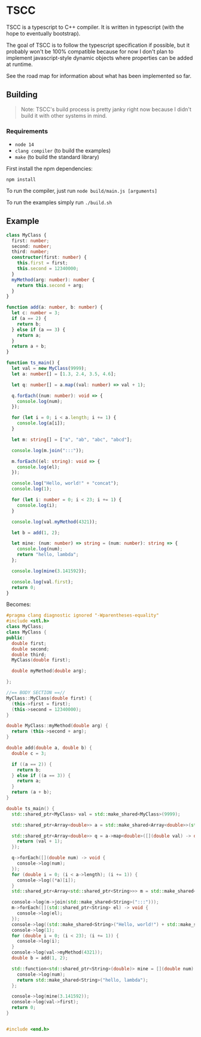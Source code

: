 # TSCC

TSCC is a typescript to C++ compiler. It is written in typescript (with the hope to eventually bootstrap).

The goal of TSCC is to follow the typescript specification if possible, but it probably won't be 100% compatible
because for now I don't plan to implement javascript-style dynamic objects where properties can be added at runtime.

See the road map for information about what has been implemented so far.

## Building

> Note: TSCC's build process is pretty janky right now because I didn't build it with
> other systems in mind.

### Requirements

- `node 14`
- `clang compiler` (to build the examples)
- `make` (to build the standard library)

First install the npm dependencies:

`npm install`

To run the compiler, just run `node build/main.js [arguments]`

To run the examples simply run `./build.sh`

## Example

```ts
class MyClass {
  first: number;
  second: number;
  third: number;
  constructor(first: number) {
    this.first = first;
    this.second = 12340000;
  }
  myMethod(arg: number): number {
    return this.second + arg;
  }
}

function add(a: number, b: number) {
  let c: number = 3;
  if (a == 2) {
    return b;
  } else if (a == 3) {
    return a;
  }
  return a + b;
}

function ts_main() {
  let val = new MyClass(9999);
  let a: number[] = [1.3, 2.4, 3.5, 4.6];

  let q: number[] = a.map((val: number) => val + 1);

  q.forEach((num: number): void => {
    console.log(num);
  });

  for (let i = 0; i < a.length; i += 1) {
    console.log(a[i]);
  }

  let m: string[] = ["a", "ab", "abc", "abcd"];

  console.log(m.join(":::"));

  m.forEach((el: string): void => {
    console.log(el);
  });

  console.log("Hello, world!" + "concat");
  console.log(1);

  for (let i: number = 0; i < 23; i += 1) {
    console.log(i);
  }

  console.log(val.myMethod(4321));

  let b = add(1, 2);

  let mine: (num: number) => string = (num: number): string => {
    console.log(num);
    return "hello, lambda";
  };

  console.log(mine(3.141592));

  console.log(val.first);
  return 0;
}
```

Becomes:

```cpp
#pragma clang diagnostic ignored "-Wparentheses-equality"
#include <stl.h>
class MyClass;
class MyClass {
public:
  double first;
  double second;
  double third;
  MyClass(double first);

  double myMethod(double arg);

};

//== BODY SECTION ==//
MyClass::MyClass(double first) {
  (this->first = first);
  (this->second = 12340000);
}

double MyClass::myMethod(double arg) {
  return (this->second + arg);
}

double add(double a, double b) {
  double c = 3;

  if ((a == 2)) {
    return b;
  } else if ((a == 3)) {
    return a;
  }
  return (a + b);
}

double ts_main() {
  std::shared_ptr<MyClass> val = std::make_shared<MyClass>(9999);

  std::shared_ptr<Array<double>> a = std::make_shared<Array<double>>(std::initializer_list<double> {1.3, 2.4, 3.5, 4.6});

  std::shared_ptr<Array<double>> q = a->map<double>([](double val) -> double {
    return (val + 1);
  });

  q->forEach([](double num) -> void {
    console->log(num);
  });
  for (double i = 0; (i < a->length); (i += 1)) {
    console->log((*a)[i]);
  }
  std::shared_ptr<Array<std::shared_ptr<String>>> m = std::make_shared<Array<std::shared_ptr<String>>>(std::initializer_list<std::shared_ptr<String>> {std::make_shared<String>("a"), std::make_shared<String>("ab"), std::make_shared<String>("abc"), std::make_shared<String>("abcd")});

  console->log(m->join(std::make_shared<String>(":::")));
  m->forEach([](std::shared_ptr<String> el) -> void {
    console->log(el);
  });
  console->log((std::make_shared<String>("Hello, world!") + std::make_shared<String>("concat")));
  console->log(1);
  for (double i = 0; (i < 23); (i += 1)) {
    console->log(i);
  }
  console->log(val->myMethod(4321));
  double b = add(1, 2);

  std::function<std::shared_ptr<String>(double)> mine = [](double num) -> std::shared_ptr<String> {
    console->log(num);
    return std::make_shared<String>("hello, lambda");
  };

  console->log(mine(3.141592));
  console->log(val->first);
  return 0;
}


#include <end.h>
```